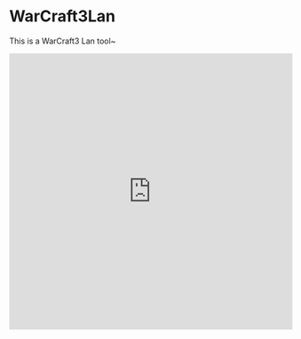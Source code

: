 # WarCraft3Lan
This is a WarCraft3 Lan tool~


<iframe height=498 width=510 src="https://www.youtube.com/watch?v=cd9KwGhrkcA" frameborder=0 allowfullscreen></iframe>
